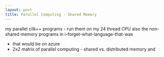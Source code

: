 ```yaml
---
layout: post
title: Parallel Computing - Shared Memory
---
```


my parallel cilk++ programs - run them on my 24 thread CPU
also the non-shared memory programs in i-forget-what-language-that-was

- that would be on azure
- 2x2 matrix of parallel computing - shared vs. distributed memory and
